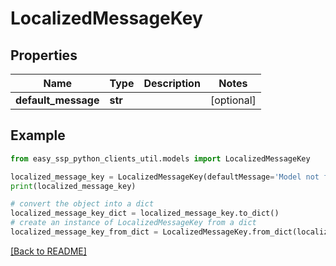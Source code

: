 # LocalizedMessageKey


## Properties

| Name                | Type    | Description | Notes      |
|---------------------|---------|-------------|------------|
| **default_message** | **str** |             | [optional] |

## Example

```python
from easy_ssp_python_clients_util.models import LocalizedMessageKey

localized_message_key = LocalizedMessageKey(defaultMessage='Model not found.')
print(localized_message_key)

# convert the object into a dict
localized_message_key_dict = localized_message_key.to_dict()
# create an instance of LocalizedMessageKey from a dict
localized_message_key_from_dict = LocalizedMessageKey.from_dict(localized_message_key_dict)
```
[[Back to README]](../README.md)


